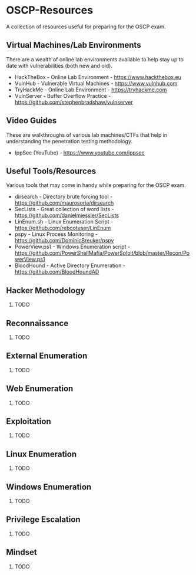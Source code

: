 # OSCP-Resources
A collection of resources useful for preparing for the OSCP exam.

## Virtual Machines/Lab Environments
There are a wealth of online lab environments available to help stay up to date with vulnerabilities (both new and old).
- HackTheBox - Online Lab Environment - https://www.hackthebox.eu
- VulnHub - Vulnerable Virtual Machines - https://www.vulnhub.com
- TryHackMe - Online Lab Environment - https://tryhackme.com
- VulnServer - Buffer Overflow Practice - https://github.com/stephenbradshaw/vulnserver

## Video Guides
These are walkthroughs of various lab machines/CTFs that help in understanding the penetration testing methodology.
- IppSec (YouTube) - https://www.youtube.com/ippsec

## Useful Tools/Resources
Various tools that may come in handy while preparing for the OSCP exam.
- dirsearch - Directory brute forcing tool - https://github.com/maurosoria/dirsearch
- SecLists - Great collection of word lists - https://github.com/danielmiessler/SecLists
- LinEnum.sh - Linux Enumeration Script - https://github.com/rebootuser/LinEnum
- pspy - Linux Process Monitoring - https://github.com/DominicBreuker/pspy
- PowerView.ps1 - Windows Enumeration script - https://github.com/PowerShellMafia/PowerSploit/blob/master/Recon/PowerView.ps1
- BloodHound - Active Directory Enumeration - https://github.com/BloodHoundAD

## Hacker Methodology
1. TODO

## Reconnaissance
1. TODO

## External Enumeration
1. TODO

## Web Enumeration
1. TODO

## Exploitation
1. TODO

## Linux Enumeration
1. TODO

## Windows Enumeration
1. TODO

## Privilege Escalation
1. TODO

## Mindset
1. TODO
